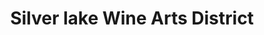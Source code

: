 ---
title: "Silver lake Wine Arts District"
url: /los-angeles/silver-lake-wine-arts-district/
shop: alcohol
---